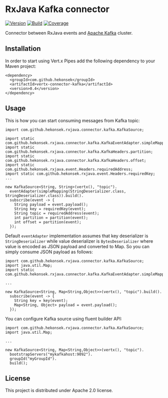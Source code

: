 # RxJava Kafka connector

[![Version](https://img.shields.io/badge/RxJava%20Connector%20Kafka-0.4-blue.svg)](https://github.com/hekonsek/rxjava-connector-kafka/releases)
[![Build](https://api.travis-ci.org/hekonsek/rxjava-connector-kafka.svg)](https://travis-ci.org/hekonsek/rxjava-connector-kafka)
[![Coverage](https://sonarcloud.io/api/badges/measure?key=com.github.hekonsek%3Arxjava-connector-kafka&metric=coverage)](https://sonarcloud.io/component_measures?id=com.github.hekonsek%3Arxjava-connector-kafka&metric=coverage)

Connector between RxJava events and [Apache Kafka](https://kafka.apache.org) cluster.

## Installation

In order to start using Vert.x Pipes add the following dependency to your Maven project:

    <dependency>
      <groupId>com.github.hekonsek</groupId>
      <artifactId>vertx-connector-kafka</artifactId>
      <version>0.4</version>
    </dependency>

## Usage

This is how you can start consuming messages from Kafka topic:

```
import com.github.hekonsek.rxjava.connector.kafka.KafkaSource;

import static com.github.hekonsek.rxjava.connector.kafka.KafkaEventAdapter.simpleMapping;
import static com.github.hekonsek.rxjava.connector.kafka.KafkaHeaders.partition;
import static com.github.hekonsek.rxjava.connector.kafka.KafkaHeaders.offset;
import static com.github.hekonsek.rxjava.event.Headers.requiredAddress;
import static com.github.hekonsek.rxjava.event.Headers.requiredKey;
...

new KafkaSource<String, String>(vertx(), "topic").
  eventAdapter(simpleMapping(StringDeserializer.class, StringDeserializer.class)).build().
  subscribe(event -> {
    String payload = event.payload();
    String key = requiredKey(event);
    String topic = requiredAddress(event);
    int partition = partition(event);
    int offset = partition(event);
  });
```

Default `eventAdapter` implementation assumes that key deserializer is `StringDeserializer` while value
deserializer is `BytesDeserializer` where value is encoded as JSON payload and converted to Map. So you can simply
consume JSON payload as follows: 

```
import com.github.hekonsek.rxjava.connector.kafka.KafkaSource;
import java.util.Map;
import static com.github.hekonsek.rxjava.connector.kafka.KafkaEventAdapter.simpleMapping;

...

new KafkaSource<String, Map<String,Object>>(vertx(), "topic").build().
  subscribe(event -> {
    String key = key(event);
    Map<String, Object> payload = event.payload();
  });
```

You can configure Kafka source using fluent builder API:

```
import com.github.hekonsek.rxjava.connector.kafka.KafkaSource;
import java.util.Map;

...

new KafkaSource<String, Map<String,Object>>(vertx(), "topic").
  bootstrapServers("mykafkahost:9092").
  groupId("myGroupId").
  build();
```

## License

This project is distributed under Apache 2.0 license.